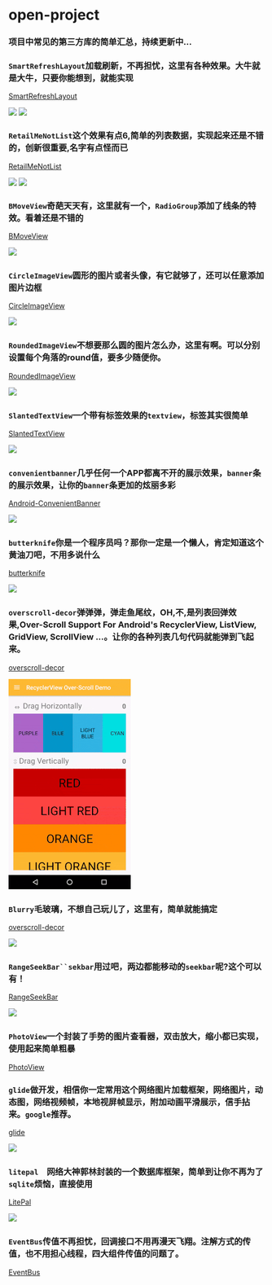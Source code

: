 # open-project
### 项目中常见的第三方库的简单汇总，持续更新中...

### `SmartRefreshLayout`加载刷新，不再担忧，这里有各种效果。大牛就是大牛，只要你能想到，就能实现
[SmartRefreshLayout](https://github.com/scwang90/SmartRefreshLayout)

![](https://github.com/scwang90/SmartRefreshLayout/raw/master/art/gif_practive_weibo.gif) ![](https://github.com/scwang90/SmartRefreshLayout/raw/master/art/gif_FlyRefresh.gif)

### `RetailMeNotList`这个效果有点6,简单的列表数据，实现起来还是不错的，创新很重要,名字有点怪而已
[RetailMeNotList](https://github.com/iielse/RetailMeNotList)

![](https://github.com/iielse/RetailMeNotList/raw/master/previews/123456789.gif) ![](https://github.com/iielse/RetailMeNotList/raw/master/previews/987654321.gif)

### `BMoveView`奇葩天天有，这里就有一个，`RadioGroup`添加了线条的特效。看着还是不错的
[BMoveView](https://github.com/yukunkun/BMoveView)

![](https://camo.githubusercontent.com/f80e80466f41a03b8c70cd8a41fc442681371ae7/687474703a2f2f75706c6f61642d696d616765732e6a69616e7368752e696f2f75706c6f61645f696d616765732f333030313435332d303266376532613837323464616364392e6769663f696d6167654d6f6772322f6175746f2d6f7269656e742f7374726970)

### `CircleImageView`圆形的图片或者头像，有它就够了，还可以任意添加图片边框
[CircleImageView](https://github.com/hdodenhof/CircleImageView)

![](https://camo.githubusercontent.com/e17a2a83e3e205a822d27172cb3736d4f441344d/68747470733a2f2f7261772e6769746875622e636f6d2f68646f64656e686f662f436972636c65496d616765566965772f6d61737465722f73637265656e73686f742e706e67)

### `RoundedImageView`不想要那么圆的图片怎么办，这里有啊。可以分别设置每个角落的round值，要多少随便你。
[RoundedImageView](https://github.com/vinc3m1/RoundedImageView)

![](https://camo.githubusercontent.com/ed1e075be6ed97fa9091d3702e9b96d3e85b7a35/68747470733a2f2f7261772e6769746875622e636f6d2f6d616b6572616d656e2f526f756e646564496d616765566965772f6d61737465722f73637265656e73686f742e706e67)

### `SlantedTextView`一个带有标签效果的`textview`，标签其实很简单
[SlantedTextView](https://github.com/HeZaiJin/SlantedTextView)

![](https://github.com/HeZaiJin/SlantedTextView/raw/master/screen_shot/screenshot.png)

### `convenientbanner`几乎任何一个APP都离不开的展示效果，`banner`条的展示效果，让你的`banner`条更加的炫丽多彩
[Android-ConvenientBanner](https://github.com/saiwu-bigkoo/Android-ConvenientBanner)

![](https://github.com/saiwu-bigkoo/Android-ConvenientBanner/raw/master/preview/convenientbannerdemo.gif)

### `butterknife`你是一个程序员吗？那你一定是一个懒人，肯定知道这个黄油刀吧，不用多说什么
[butterknife](https://github.com/JakeWharton/butterknife)

![](https://github.com/JakeWharton/butterknife/raw/master/website/static/logo.png)

### `overscroll-decor`弹弹弹，弹走鱼尾纹，OH,不,是列表回弹效果,Over-Scroll Support For Android's RecyclerView, ListView, GridView, ScrollView ...。让你的各种列表几句代码就能弹到飞起来。
[overscroll-decor](https://github.com/EverythingMe/overscroll-decor)

![](https://github.com/EverythingMe/overscroll-decor/raw/master/recyclerview_demo.gif)

### `Blurry`毛玻璃，不想自己玩儿了，这里有，简单就能搞定
[overscroll-decor](https://github.com/wasabeef/Blurry)

![](https://github.com/wasabeef/Blurry/raw/master/art/blurry.gif)

### `RangeSeekBar``sekbar`用过吧，两边都能移动的`seekbar`呢?这个可以有！
[RangeSeekBar](https://github.com/iielse/RangeSeekBar)

![](https://github.com/iielse/RangeSeekBar/raw/master/app/seek_001.png)

### `PhotoView`一个封装了手势的图片查看器，双击放大，缩小都已实现，使用起来简单粗暴
[PhotoView](https://github.com/chrisbanes/PhotoView)

### `glide`做开发，相信你一定常用这个网络图片加载框架，网络图片，动态图，网络视频帧，本地视屏帧显示，附加动画平滑展示，信手拈来。`google`推荐。
[glide](https://github.com/bumptech/glide)

![](https://github.com/bumptech/glide/blob/master/static/glide_logo.png?raw=true)

### `litepal`　网络大神郭林封装的一个数据库框架，简单到让你不再为了`sqlite`烦恼，直接使用
[LitePal](https://github.com/LitePalFramework/LitePal)

![](https://github.com/LitePalFramework/LitePal/blob/master/sample/src/main/logo/mini_logo.png?raw=true)

### `EventBus`传值不再担忧，回调接口不用再漫天飞翔。注解方式的传值，也不用担心线程，四大组件传值的问题了。
[EventBus](https://github.com/greenrobot/EventBus)


